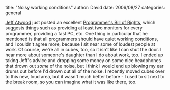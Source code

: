 
title: "Noisy working conditions"
author: David
date: 2006/08/27
categories: general

[Jeff Atwood](http://www.codinghorror.com/blog/) just posted an excellent [Programmer's Bill of Rights](http://www.codinghorror.com/blog/archives/000666.html), which suggests things such as providing at least two monitors for every programmer, providing a fast PC, etc. One thing in particular that he mentioned is that all programmers should have quiet working conditions, and I couldn't agree more, because I sit near some of loudest people at work. Of course, we're all in cubes, too, so it isn't like I can shut the door. I hear more about someone's daughter than I do about work, too. I ended up taking Jeff's advice and dropping some money on some nice headphones that drown out *some* of the noise, but I think I would end up blowing my ear drums out before I'd drown out all of the noise. I recently moved cubes over to this new, loud area, but it wasn't much better before - I used to sit next to the break room, so you can imagine what it was like there, too.


